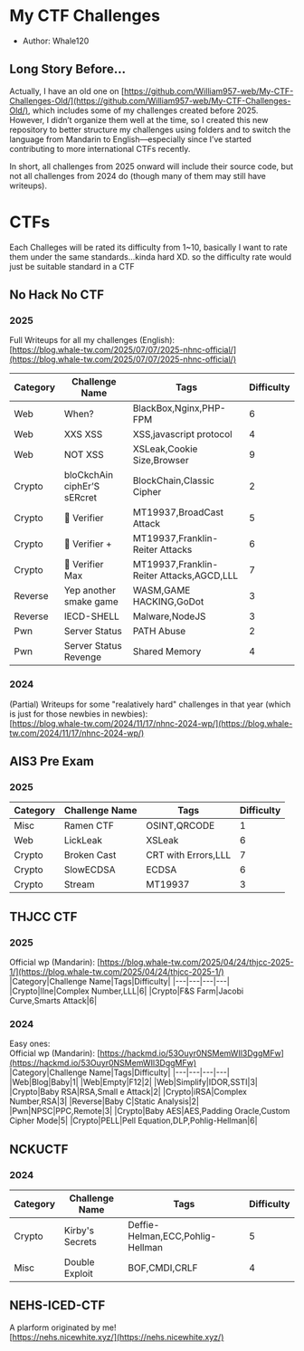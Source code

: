 # My CTF Challenges
- Author: Whale120

## Long Story Before...
Actually, I have an old one on [https://github.com/William957-web/My-CTF-Challenges-Old/](https://github.com/William957-web/My-CTF-Challenges-Old/), which includes some of my challenges created before 2025. However, I didn’t organize them well at the time, so I created this new repository to better structure my challenges using folders and to switch the language from Mandarin to English—especially since I’ve started contributing to more international CTFs recently.  
  
In short, all challenges from 2025 onward will include their source code, but not all challenges from 2024 do (though many of them may still have writeups).
   
# CTFs
Each Challeges will be rated its difficulty from 1~10, basically I want to rate them under the same standards...kinda hard XD. so the difficulty rate would just be suitable standard in a CTF  

## No Hack No CTF
### 2025
Full Writeups for all my challenges (English):  
[https://blog.whale-tw.com/2025/07/07/2025-nhnc-official/](https://blog.whale-tw.com/2025/07/07/2025-nhnc-official/)  

|Category|Challenge Name|Tags|Difficulty|
|---|---|---|---|
|Web|When?|BlackBox,Nginx,PHP-FPM|6|
|Web|XXS XSS|XSS,javascript protocol|4|
|Web|NOT XSS|XSLeak,Cookie Size,Browser|9|
|Crypto|bloCkchAin ciphEr’S sERcret|BlockChain,Classic Cipher|2|
|Crypto|🐺 Verifier|MT19937,BroadCast Attack|5|
|Crypto|🐺 Verifier +|MT19937,Franklin-Reiter Attacks|6|
|Crypto|🐺 Verifier Max|MT19937,Franklin-Reiter Attacks,AGCD,LLL|7|
|Reverse|Yep another smake game|WASM,GAME HACKING,GoDot|3|
|Reverse|IECD-SHELL|Malware,NodeJS|3|
|Pwn|Server Status|PATH Abuse|2|
|Pwn|Server Status Revenge|Shared Memory|4|

### 2024
(Partial) Writeups for some "realatively hard" challenges in that year (which is just for those newbies in newbies):   
[https://blog.whale-tw.com/2024/11/17/nhnc-2024-wp/](https://blog.whale-tw.com/2024/11/17/nhnc-2024-wp/) 


## AIS3 Pre Exam
### 2025

|Category|Challenge Name|Tags|Difficulty|
|---|---|---|---|
|Misc|Ramen CTF|OSINT,QRCODE|1|
|Web|LickLeak|XSLeak|6|
|Crypto|Broken Cast|CRT with Errors,LLL|7|
|Crypto|SlowECDSA|ECDSA|6|
|Crypto|Stream|MT19937|3|

## THJCC CTF
### 2025
Official wp (Mandarin): [https://blog.whale-tw.com/2025/04/24/thjcc-2025-1/](https://blog.whale-tw.com/2025/04/24/thjcc-2025-1/)  
|Category|Challenge Name|Tags|Difficulty|
|---|---|---|---|
|Crypto|lIne|Complex Number,LLL|6|
|Crypto|F&S Farm|Jacobi Curve,Smarts Attack|6|

### 2024
Easy ones:  
Official wp (Mandarin): [https://hackmd.io/53Ouyr0NSMemWIl3DggMFw](https://hackmd.io/53Ouyr0NSMemWIl3DggMFw)  
|Category|Challenge Name|Tags|Difficulty|
|---|---|---|---|
|Web|Blog|Baby|1|
|Web|Empty|F12|2|
|Web|Simplify|IDOR,SSTI|3|
|Crypto|Baby RSA|RSA,Small e Attack|2|
|Crypto|iRSA|Complex Number,RSA|3|
|Reverse|Baby C|Static Analysis|2|
|Pwn|NPSC|PPC,Remote|3|
|Crypto|Baby AES|AES,Padding Oracle,Custom Cipher Mode|5|
|Crypto|PELL|Pell Equation,DLP,Pohlig-Hellman|6|

## NCKUCTF
### 2024
|Category|Challenge Name|Tags|Difficulty|
|---|---|---|---|
|Crypto|Kirby's Secrets|Deffie-Helman,ECC,Pohlig-Hellman|5|
|Misc|Double Exploit|BOF,CMDI,CRLF|4|

## NEHS-ICED-CTF
A plarform originated by me!  
[https://nehs.nicewhite.xyz/](https://nehs.nicewhite.xyz/)  
